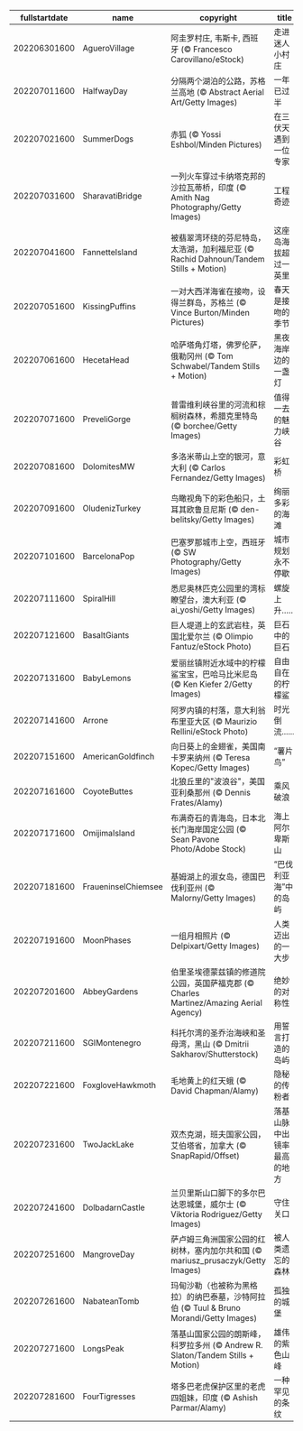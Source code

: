 |fullstartdate|name|copyright|title|image|
|--|--|--|--|--|
202206301600|AgueroVillage|阿圭罗村庄, 韦斯卡, 西班牙 (© Francesco Carovillano/eStock)|走进迷人小村庄|![](/zh-CN/2022/07/202206301600AgueroVillage.jpg)|
202207011600|HalfwayDay|分隔两个湖泊的公路，苏格兰高地 (© Abstract Aerial Art/Getty Images)|一年已过半|![](/zh-CN/2022/07/202207011600HalfwayDay.jpg)|
202207021600|SummerDogs|赤狐 (© Yossi Eshbol/Minden Pictures)|在三伏天遇到一位专家|![](/zh-CN/2022/07/202207021600SummerDogs.jpg)|
202207031600|SharavatiBridge|一列火车穿过卡纳塔克邦的沙拉瓦蒂桥，印度 (© Amith Nag Photography/Getty Images)|工程奇迹|![](/zh-CN/2022/07/202207031600SharavatiBridge.jpg)|
202207041600|FannetteIsland|被翡翠湾环绕的芬尼特岛，太浩湖，加利福尼亚 (© Rachid Dahnoun/Tandem Stills + Motion)|这座岛海拔超过一英里|![](/zh-CN/2022/07/202207041600FannetteIsland.jpg)|
202207051600|KissingPuffins|一对大西洋海雀在接吻，设得兰群岛，苏格兰 (© Vince Burton/Minden Pictures)|春天是接吻的季节|![](/zh-CN/2022/07/202207051600KissingPuffins.jpg)|
202207061600|HecetaHead|哈萨塔角灯塔，佛罗伦萨，俄勒冈州 (© Tom Schwabel/Tandem Stills + Motion)|黑夜海岸边的一盏灯|![](/zh-CN/2022/07/202207061600HecetaHead.jpg)|
202207071600|PreveliGorge|普雷维利峡谷里的河流和棕榈树森林，希腊克里特岛 (© borchee/Getty Images)|值得一去的魅力峡谷|![](/zh-CN/2022/07/202207071600PreveliGorge.jpg)|
202207081600|DolomitesMW|多洛米蒂山上空的银河，意大利 (© Carlos Fernandez/Getty Images)|彩虹桥|![](/zh-CN/2022/07/202207081600DolomitesMW.jpg)|
202207091600|OludenizTurkey|鸟瞰视角下的彩色船只，土耳其欧鲁旦尼斯 (© den-belitsky/Getty Images)|绚丽多彩的海滩|![](/zh-CN/2022/07/202207091600OludenizTurkey.jpg)|
202207101600|BarcelonaPop|巴塞罗那城市上空，西班牙 (© SW Photography/Getty Images)|城市规划永不停歇|![](/zh-CN/2022/07/202207101600BarcelonaPop.jpg)|
202207111600|SpiralHill|悉尼奥林匹克公园里的湾标瞭望台，澳大利亚 (© ai_yoshi/Getty Images)|螺旋上升……|![](/zh-CN/2022/07/202207111600SpiralHill.jpg)|
202207121600|BasaltGiants|巨人堤道上的玄武岩柱，英国北爱尔兰 (© Olimpio Fantuz/eStock Photo)|巨石中的巨石|![](/zh-CN/2022/07/202207121600BasaltGiants.jpg)|
202207131600|BabyLemons|爱丽丝镇附近水域中的柠檬鲨宝宝，巴哈马比米尼岛 (© Ken Kiefer 2/Getty Images)|自由自在的柠檬鲨|![](/zh-CN/2022/07/202207131600BabyLemons.jpg)|
202207141600|Arrone|阿罗内镇的村落，意大利翁布里亚大区 (© Maurizio Rellini/eStock Photo)|时光倒流......|![](/zh-CN/2022/07/202207141600Arrone.jpg)|
202207151600|AmericanGoldfinch|向日葵上的金翅雀，美国南卡罗来纳州 (© Teresa Kopec/Getty Images)|“薯片鸟”|![](/zh-CN/2022/07/202207151600AmericanGoldfinch.jpg)|
202207161600|CoyoteButtes|北狼丘里的"波浪谷"，美国亚利桑那州 (© Dennis Frates/Alamy)|乘风破浪|![](/zh-CN/2022/07/202207161600CoyoteButtes.jpg)|
202207171600|OmijimaIsland|布满奇石的青海岛，日本北长门海岸国定公园 (© Sean Pavone Photo/Adobe Stock)|海上阿尔卑斯山|![](/zh-CN/2022/07/202207171600OmijimaIsland.jpg)|
202207181600|FraueninselChiemsee|基姆湖上的淑女岛，德国巴伐利亚州 (© Malorny/Getty Images)|“巴伐利亚海”中的岛屿|![](/zh-CN/2022/07/202207181600FraueninselChiemsee.jpg)|
202207191600|MoonPhases|一组月相照片 (© Delpixart/Getty Images)|人类迈出的一大步|![](/zh-CN/2022/07/202207191600MoonPhases.jpg)|
202207201600|AbbeyGardens|伯里圣埃德蒙兹镇的修道院公园，英国萨福克郡 (© Charles Martinez/Amazing Aerial Agency)|绝妙的对称性|![](/zh-CN/2022/07/202207201600AbbeyGardens.jpg)|
202207211600|SGIMontenegro|科托尔湾的圣乔治海峡和圣母湾，黑山 (© Dmitrii Sakharov/Shutterstock)|用誓言打造的岛屿|![](/zh-CN/2022/07/202207211600SGIMontenegro.jpg)|
202207221600|FoxgloveHawkmoth|毛地黄上的红天蛾 (© David Chapman/Alamy)|隐秘的传粉者|![](/zh-CN/2022/07/202207221600FoxgloveHawkmoth.jpg)|
202207231600|TwoJackLake|双杰克湖，班夫国家公园，艾伯塔省，加拿大 (© SnapRapid/Offset)|落基山脉中出镜率最高的地方|![](/zh-CN/2022/07/202207231600TwoJackLake.jpg)|
202207241600|DolbadarnCastle|兰贝里斯山口脚下的多尔巴达恩城堡，威尔士 (© Viktoria Rodriguez/Getty Images)|守住关口|![](/zh-CN/2022/07/202207241600DolbadarnCastle.jpg)|
202207251600|MangroveDay|萨卢姆三角洲国家公园的红树林，塞内加尔共和国 (© mariusz_prusaczyk/Getty Images)|被人类遗忘的森林|![](/zh-CN/2022/07/202207251600MangroveDay.jpg)|
202207261600|NabateanTomb|玛甸沙勒（也被称为黑格拉）的纳巴泰墓，沙特阿拉伯 (© Tuul & Bruno Morandi/Getty Images)|孤独的城堡|![](/zh-CN/2022/07/202207261600NabateanTomb.jpg)|
202207271600|LongsPeak|落基山国家公园的朗斯峰，科罗拉多州 (© Andrew R. Slaton/Tandem Stills + Motion)|雄伟的紫色山峰|![](/zh-CN/2022/07/202207271600LongsPeak.jpg)|
202207281600|FourTigresses|塔多巴老虎保护区里的老虎四姐妹，印度 (© Ashish Parmar/Alamy)|一种罕见的条纹|![](/zh-CN/2022/07/202207281600FourTigresses.jpg)|
